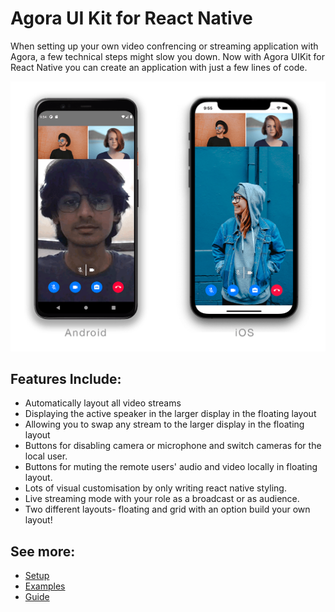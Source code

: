 # Agora UI Kit for React Native

When setting up your own video confrencing or streaming application with Agora, a few technical steps might slow you down. Now with Agora UIKit for React Native you can create an application with just a few lines of code.

![img](platform.png)


## Features Include:

- Automatically layout all video streams
- Displaying the active speaker in the larger display in the floating layout
- Allowing you to swap any stream to the larger display in the floating layout
- Buttons for disabling camera or microphone and switch cameras for the local user.
- Buttons for muting the remote users' audio and video locally in floating layout.
- Lots of visual customisation by only writing react native styling.
- Live streaming mode with your role as a broadcast or as audience.
- Two different layouts- floating and grid with an option build your own layout!

## See more:
- [Setup](https://github.com/AgoraIO-Community/ReactNative-UIKit/wiki/Setup)
- [Examples](https://github.com/AgoraIO-Community/ReactNative-UIKit/wiki/Examples)
- [Guide](https://github.com/AgoraIO-Community/ReactNative-UIKit/wiki/Guide)
